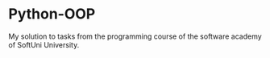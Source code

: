 # Python-OOP
My solution to tasks from the programming course of the software academy of SoftUni University.
